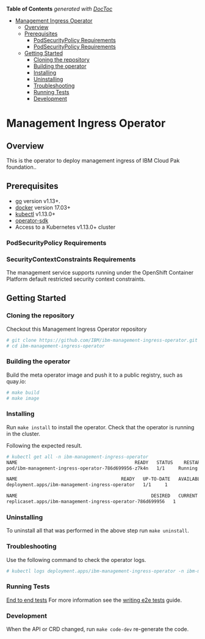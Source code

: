 <!-- START doctoc generated TOC please keep comment here to allow auto update -->
<!-- DON'T EDIT THIS SECTION, INSTEAD RE-RUN doctoc TO UPDATE -->
**Table of Contents**  *generated with [DocToc](https://github.com/thlorenz/doctoc)*

- [Management Ingress Operator](#ibm-management-ingress-operator)
    - [Overview](#overview)
    - [Prerequisites](#prerequisites)
        - [PodSecurityPolicy Requirements](#podsecuritypolicy-requirements)
        - [PodSecurityPolicy Requirements](#securitycontextconstraints-requirements)
    - [Getting Started](#getting-started)
        - [Cloning the repository](#cloning-the-repository)
        - [Building the operator](#building-the-operator)
        - [Installing](#installing)
        - [Uninstalling](#uninstalling)
        - [Troubleshooting](#troubleshooting)
        - [Running Tests](#running-tests)
        - [Development](#development)

<!-- END doctoc generated TOC please keep comment here to allow auto update -->

# Management Ingress Operator

## Overview

This is the operator to deploy management ingress of IBM Cloud Pak foundation..

## Prerequisites

- [go][go_tool] version v1.13+.
- [docker][docker_tool] version 17.03+
- [kubectl][kubectl_tool] v1.13.0+
- [operator-sdk][operator_install]
- Access to a Kubernetes v1.13.0+ cluster

### PodSecurityPolicy Requirements

### SecurityContextConstraints Requirements

The management service supports running under the OpenShift Container Platform default restricted security context constraints.

## Getting Started

### Cloning the repository

Checkout this Management Ingress Operator repository

```bash
# git clone https://github.com/IBM/ibm-management-ingress-operator.git
# cd ibm-management-ingress-operator
```

### Building the operator

Build the meta operator image and push it to a public registry, such as quay.io:

```bash
# make build
# make image
```

### Installing

Run `make install` to install the operator. Check that the operator is running in the cluster.

Following the expected result.

```bash
# kubectl get all -n ibm-management-ingress-operator
NAME                                           READY   STATUS    RESTARTS   AGE
pod/ibm-management-ingress-operator-786d699956-z7k4n   1/1     Running   0          21s

NAME                                      READY   UP-TO-DATE   AVAILABLE   AGE
deployment.apps/ibm-management-ingress-operator   1/1     1            1           22s

NAME                                                 DESIRED   CURRENT   READY   AGE
replicaset.apps/ibm-management-ingress-operator-786d699956   1         1         1       22s
```

### Uninstalling

To uninstall all that was performed in the above step run `make uninstall`.

### Troubleshooting

Use the following command to check the operator logs.

```bash
# kubectl logs deployment.apps/ibm-management-ingress-operator -n ibm-management-ingress-operator
```

### Running Tests

[End to end tests](./docs/e2e.md)
For more information see the [writing e2e tests](https://github.com/operator-framework/operator-sdk/blob/master/doc/test-framework/writing-e2e-tests.md) guide.

### Development

When the API or CRD changed, run `make code-dev` re-generate the code.

[go_tool]: https://golang.org/dl/
[kubectl_tool]: https://kubernetes.io/docs/tasks/tools/install-kubectl/
[docker_tool]: https://docs.docker.com/install/
[operator_sdk]: https://github.com/operator-framework/operator-sdk
[operator_install]: https://github.com/operator-framework/operator-sdk/blob/master/doc/user/install-operator-sdk.md
